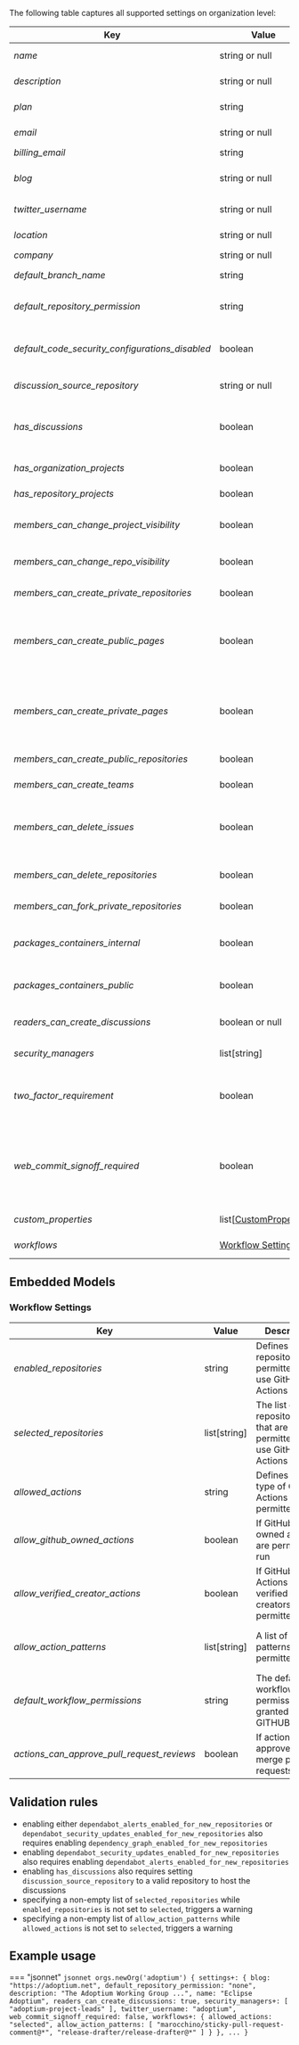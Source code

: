 The following table captures all supported settings on organization level:

| Key                                             | Value                                        | Description                                                                                                                                                                    | Notes                                                    |
|-------------------------------------------------|----------------------------------------------|--------------------------------------------------------------------------------------------------------------------------------------------------------------------------------|----------------------------------------------------------|
| _name_                                          | string or null                               | The display name of the organization                                                                                                                                           |                                                          |
| _description_                                   | string or null                               | The description of the organization                                                                                                                                            |                                                          |
| _plan_                                          | string                                       | The billing plan of the organization                                                                                                                                           | read-only property                                       |
| _email_                                         | string or null                               | The main contact point of the organization                                                                                                                                     |                                                          |
| _billing_email_                                 | string                                       | The billing email                                                                                                                                                              |                                                          |
| _blog_                                          | string or null                               | The blog url (usually links to the homepage of the organization)                                                                                                               |                                                          |
| _twitter_username_                              | string or null                               | The twitter username of the organization                                                                                                                                       |                                                          |
| _location_                                      | string or null                               | The geographic location of the organization                                                                                                                                    |                                                          |
| _company_                                       | string or null                               | The company name if                                                                                                                                                            |                                                          |
| _default_branch_name_                           | string                                       | The default branch name for newly created repositories                                                                                                                         |                                                          |
| _default_repository_permission_                 | string                                       | The base permission for all members of the organization for its repositories                                                                                                   | `none`, `read`, `write` or `admin`                       |
| _default_code_security_configurations_disabled_ | boolean                                      | If default code security configuration should be disabled, no processing if the setting is set to `true`                                                                       |                                                          |
| _discussion_source_repository_                  | string or null                               | The source repository to host organization discussions                                                                                                                         |                                                          |
| _has_discussions_                               | boolean                                      | If discussions are enabled for the organization. If `true`, property `discussion_source_repository` must be set as well                                                        |                                                          |
| _has_organization_projects_                     | boolean                                      | If the organization can have organization projects                                                                                                                             |                                                          |
| _has_repository_projects_                       | boolean                                      | If the repositories can have repository projects                                                                                                                               |                                                          |
| _members_can_change_project_visibility_         | boolean                                      | If members with admin permissions for a project can change its visibility                                                                                                      |                                                          |
| _members_can_change_repo_visibility_            | boolean                                      | If members with admin permissions for a repo can change its visibility                                                                                                         |                                                          |
| _members_can_create_private_repositories_       | boolean                                      | If members can create private repos                                                                                                                                            |                                                          |
| _members_can_create_public_pages_               | boolean                                      | If members can create public GitHub Pages sites in this organization. If disabled, no GitHub Pages will not be published for the organization.                                 |                                                          |
| _members_can_create_private_pages_              | boolean                                      | If members can create private GitHub Pages sites in this organization. Required for configuring GitHub Pages visibility on private repositories.                               | Only available for organizations with `enterprise` plan  |
| _members_can_create_public_repositories_        | boolean                                      | If members can create public repos                                                                                                                                             |                                                          |
| _members_can_create_teams_                      | boolean                                      | If members can create new teams                                                                                                                                                |                                                          |
| _members_can_delete_issues_                     | boolean                                      | If members with admin permissions for a repo can delete issues, otherwise only organization owners can delete issues                                                           |                                                          |
| _members_can_delete_repositories_               | boolean                                      | If members with admin permissions for a repo can delete or transfer it                                                                                                         |                                                          |
| _members_can_fork_private_repositories_         | boolean                                      | If members can fork private repos                                                                                                                                              |                                                          |
| _packages_containers_internal_                  | boolean                                      | If members can publish internal releases / containers visible to all organization members                                                                                      |                                                          |
| _packages_containers_public_                    | boolean                                      | If members can publish public releases / containers visible to anyone                                                                                                          |                                                          |
| _readers_can_create_discussions_                | boolean or null                              | If users with read access can create and comment on discussions                                                                                                                |                                                          |
| _security_managers_                             | list[string]                                 | List of teams that should act as security managers                                                                                                                             |                                                          |
| _two_factor_requirement_                        | boolean                                      | If two factor is required for all members                                                                                                                                      | read-only property, can only be changed via the Web UI   |
| _web_commit_signoff_required_                   | boolean                                      | If repositories require contributors to sign-off on commits they make through GitHub's web interface. If enabled on organization level, it overrides the setting on repo level |                                                          |
| _custom_properties_                             | list\[[CustomProperty](custom-property.md)\] | Definition of custom properties                                                                                                                                                |                                                          |
| _workflows_                                     | [Workflow Settings](#workflow-settings)      | Workflow settings on organizational level                                                                                                                                      |                                                          |

## Embedded Models

### Workflow Settings

| Key                                        | Value        | Description                                                       | Notes                                                                    |
|--------------------------------------------|--------------|-------------------------------------------------------------------|--------------------------------------------------------------------------|
| _enabled_repositories_                     | string       | Defines which repositories are permitted to use GitHub Actions    | `all`, `none` or `selected`                                              |
| _selected_repositories_                    | list[string] | The list of repositories that are permitted to use GitHub Actions | Only taken into account when `enabled_repositories` is set to `selected` |
| _allowed_actions_                          | string       | Defines which type of GitHub Actions are permitted to run         | `all`, `local_only` or `selected`                                        |
| _allow_github_owned_actions_               | boolean      | If GitHub owned actions are permitted to run                      | Only taken into account when `allowed_actions` is set to `selected`      |
| _allow_verified_creator_actions_           | boolean      | If GitHub Actions from verified creators are permitted to run     | Only taken into account when `allowed_actions` is set to `selected`      |
| _allow_action_patterns_                    | list[string] | A list of action patterns permitted to run                        | Only taken into account when `allowed_actions` is set to `selected`      |
| _default_workflow_permissions_             | string       | The default workflow permissions granted to the GITHUB_TOKEN      | `read` or `write`                                                        |
| _actions_can_approve_pull_request_reviews_ | boolean      | If actions can approve and merge pull requests                    |                                                                          |

## Validation rules

- enabling either `dependabot_alerts_enabled_for_new_repositories` or `dependabot_security_updates_enabled_for_new_repositories` also requires enabling `dependency_graph_enabled_for_new_repositories`
- enabling `dependabot_security_updates_enabled_for_new_repositories` also requires enabling `dependabot_alerts_enabled_for_new_repositories`
- enabling `has_discussions` also requires setting `discussion_source_repository` to a valid repository to host the discussions
- specifying a non-empty list of `selected_repositories` while `enabled_repositories` is not set to `selected`, triggers a warning
- specifying a non-empty list of `allow_action_patterns` while `allowed_actions` is not set to `selected`, triggers a warning

## Example usage

=== "jsonnet"
    ``` jsonnet
    orgs.newOrg('adoptium') {
        settings+: {
            blog: "https://adoptium.net",
            default_repository_permission: "none",
            description: "The Adoptium Working Group ...",
            name: "Eclipse Adoptium",
            readers_can_create_discussions: true,
            security_managers+: [
                "adoptium-project-leads"
            ],
            twitter_username: "adoptium",
            web_commit_signoff_required: false,
            workflows+: {
              allowed_actions: "selected",
              allow_action_patterns: [
                "marocchino/sticky-pull-request-comment@*",
                "release-drafter/release-drafter@*"
              ]
            }
        },
        ...
    }
    ```
